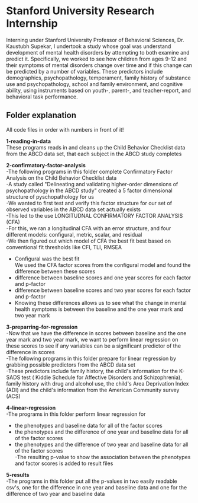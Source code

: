 # Stanford University Research Internship

Interning under Stanford University Professor of Behavioral Sciences, Dr. Kaustubh Supekar, I undertook a study  whose goal was understand development of mental health disorders by attempting to both examine and predict it. Specifically, we worked to see how children from ages 9-12 and their symptoms of mental disorders change over time and if this change can be predicted by a number of variables. These predictors include demographics, psychopathology, temperament, family history of substance use and psychopathology, school and family environment, and cognitive ability, using instruments based on youth-, parent-, and teacher-report, and behavioral task performance. 

## Folder explanation
All code files in order with numbers in front of it!  

**1-reading-in-data**  
These programs reads in and cleans up the Child Behavior Checklist data from the ABCD data set, that each subject in the ABCD study completes  

**2-confirmatory-factor-analysis**  
-The following programs in this folder complete Confirmatory Factor Analysis on the Child Behavior Checklist data  
-A study called "Delineating and validating higher-order dimensions of psychopathology in the ABCD study" created a 5 factor dimensional structure of pyschopathology for us  
-We wanted to first test and verify this factor structure for our set of observed variables in the ABCD data set actually exists  
-This led to the use LONGITUDNAL CONFIRMATORY FACTOR ANALYSIS (CFA)  
-For this, we ran a longitudinal CFA with an error structure, and four different models: configural, metric, scalar, and residual  
-We then figured out which model of CFA the best fit best based on conventional fit thresholds like CFI, TLI, RMSEA  
 - Configural was the best fit  
We used the CFA factor scores from the configural model and found the difference between these scores
 - difference between baseline scores and one year scores for each factor and p-factor
 - difference between baseline scores and two year scores for each factor and p-factor
 - Knowing these differences allows us to see what the change in mental health symptoms is between the baseline and the one year mark and two year mark  


**3-preparring-for-regression**  
-Now that we have the difference in scores between baseline and the one year mark and two year mark, we want to perform linear regression on these scores to see if any variables can be a significant predictor of the difference in scores  
-The following programs in this folder prepare for linear regression by grabbing possible predictors from the ABCD data set  
-These predictors include family history, the child's information for the K-SADS test (
Kiddie Schedule for Affective Disorders and Schizophrenia), family history with drug and alcohol use, the child's Area Deprivation Index (ADI) and the child's information from the American Community survey (ACS)  

**4-linear-regression**  
-The programs in this folder perform linear regression for
 -  the phenotypes and baseline data for all of the factor scores
 -  the phenotypes and the difference of one year and baseline data for all of the factor scores
 - the phenotypes and the difference of two year and baseline data for all of the factor scores  
-The resulting p-value to show the association between the phenotypes and factor scores is added to result files  


**5-results**  
-The programs in this folder put all the p-values in two easily readable csv's, one for the difference in one year and baseline data and one for the difference of two year and baseline data  

